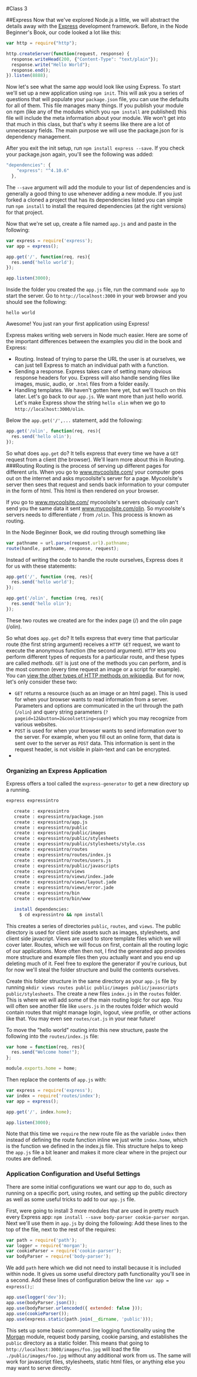 #Class 3

##Express
Now that we've explored Node.js a little, we will abstract the details away with the [Express](http://expressjs.com/) development framework. Before, in the Node Beginner's Book, our code looked a lot like this:
```javascript
var http = require("http");

http.createServer(function(request, response) {
  response.writeHead(200, {"Content-Type": "text/plain"});
  response.write("Hello World");
  response.end();
}).listen(8888);
```

Now let's see what the same app would look like using Express. To start we'll set up a new application using `npm init`. This will ask you a series of questions that will populate your `package.json` file, you can use the defaults for all of them. This file manages many things. If you publish your module on npm (like any of the modules which you `npm install` are published) this file will include the meta information about your module. We won't get into that much in this class, but that's why it seems like there are a lot of unnecessary fields. The main purpose we will use the package.json for is dependency management.

After you exit the init setup, run `npm install express --save`. If you check your package.json again, you'll see the following was added: 
```javascript
"dependencies": {
    "express": "^4.10.6"
  },
```
The `--save` argument will add the module to your list of dependencies and is generally a good thing to use whenever adding a new module. If you just forked a cloned a project that has its dependencies listed you can simple run `npm install` to install the required dependencies (at the right versions) for that project.

Now that we're set up, create a file named `app.js` and and paste in the following:
```javascript
var express = require('express');
var app = express();

app.get('/', function(req, res){
  res.send('hello world');
});

app.listen(3000);
```
Inside the folder you created the `app.js` file, run the command `node app` to start the server. Go to `http://localhost:3000` in your web browser and you should see the following:
```
hello world
```
Awesome! You just ran your first application using Express!

Express makes writing web servers in Node much easier. Here are some of the important differences between the examples you did in the book and Express:
* Routing. Instead of trying to parse the URL the user is at ourselves, we can just tell Express to match an individual path with a function.
* Sending a response. Express takes care of setting many obvious response headers for you. Express will also handle sending files like images, music, audio, or `.html` files from a folder easily.
* Handling templates. We haven't gotten here yet, but we'll touch on this later.
Let's go back to our `app.js`. We want more than just hello world. Let's make Express show the string `hello olin` when we go to `http://localhost:3000/olin`.

Below the `app.get('/',...` statement, add the following:
```javascript
app.get('/olin', function(req, res){
  res.send('hello olin');
});
```

So what does `app.get` do? It tells express that every time we have a `GET` request from a client (the browser). We'll learn more about this in Routing.
###Routing
Routing is the process of serving up different pages for different urls. When you go to www.mycoolsite.com/ your computer goes out on the internet and asks mycoolsite's server for a page. Mycoolsite's server then sees that request and sends back information to your computer in the form of html. This html is then rendered on your browser.

If you go to www.mycoolsite.com/ mycoolsite's servers obviously can't send you the same data it sent www.mycoolsite.com/olin. So mycoolsite's servers needs to differentiate `/` from `/olin`. This process is known as routing.

In the Node Beginner Book, we did routing through something like
```javascript
var pathname = url.parse(request.url).pathname;
route(handle, pathname, response, request);
```
Instead of writing the code to handle the route ourselves, Express does it for us with these statements:
```javascript
app.get('/', function (req, res){
  res.send('hello world');
});

app.get('/olin', function (req, res){
  res.send('hello olin');
});
```
These two routes we created are for the index page (/) and the olin page (/olin).

So what does `app.get` do? It tells express that every time that particular route (the first string argument) receives a `HTTP GET` request, we want to execute the anonymous function (the second argument). `HTTP` lets you perform different types of requests for a particular route, and these types are called *methods*. `GET` is just one of the methods you can perform, and is the most common (every time request an image or a script for example). You can [view the other types of HTTP methods on wikipedia](http://en.wikipedia.org/wiki/Hypertext_Transfer_Protocol#Request_methods). But for now, let's only consider these two:
* `GET` returns a resource (such as an image or an html page). This is used for when your browser wants to read information from a server. Parameters and options are communicated in the url through the path (`/olin`) and query string parameters (`?pageid=12&button=2&coolsetting=super`) which you may recognize from various websites.
* `POST` is used for when your browser wants to send information over to the server. For example, when you fill out an online form, that data is sent over to the server as `POST` data. This information is sent in the request header, is not visible in plain-text and can be encrypted.
* 
### Organizing an Express Application
Express offers a tool called the `express-generator` to get a new directory up a running.
```sh
express expressintro

   create : expressintro
   create : expressintro/package.json
   create : expressintro/app.js
   create : expressintro/public
   create : expressintro/public/images
   create : expressintro/public/stylesheets
   create : expressintro/public/stylesheets/style.css
   create : expressintro/routes
   create : expressintro/routes/index.js
   create : expressintro/routes/users.js
   create : expressintro/public/javascripts
   create : expressintro/views
   create : expressintro/views/index.jade
   create : expressintro/views/layout.jade
   create : expressintro/views/error.jade
   create : expressintro/bin
   create : expressintro/bin/www

   install dependencies:
     $ cd expressintro && npm install
```
This creates a series of directories `public`, `routes`, and `views`. The public directory is used for client side assets such as images, stylesheets, and client side javacript. Views are used to store template files which we will cover later. Routes, which we will focus on first, contain all the routing logic of our applications.
More often then not, I find the generated app provides more structure and example files then you actually want and you end up deleting much of it. Feel free to explore the generator if you're curious, but for now we'll steal the folder structure and build the contents ourselves.

Create this folder structure in the same directory as your `app.js` file by running `mkdir views routes public public/images public/javascripts public/stylesheets`. The create a new files `index.js` in the `routes` folder. This is where we will add some of the main routing logic for our app. You will often see another file like `users.js` in the routes folder which would contain routes that might manage login, logout, view profile, or other actions like that. You may even see `routes/cat.js` in your near future!

To move the "hello world" routing into this new structure, paste the following into the `routes/index.js` file:
```javascript
var home = function(req, res){
  res.send("Welcome home!");
};

module.exports.home = home;
```

Then replace the contents of `app.js` with:
```javascript
var express = require('express');
var index = require('routes/index');
var app = express();

app.get('/', index.home);

app.listen(3000);
```
Note that this time we `require` the new route file as the variable `index` then instead of defining the route function inline we just write `index.home`, which is the function we defined in the index.js file. This structure helps to keep the `app.js` file a bit leaner and makes it more clear where in the project our routes are defined.

### Application Configuration and Useful Settings

There are some initial configurations we want our app to do, such as running on a specific port, using routes, and setting up the public directory as well as some useful tricks to add to our `app.js` file.

First, were going to install 3 more modules that are used in pretty much every Express app: `npm install --save body-parser cookie-parser morgan`.
Next we'll use them in `app.js` by doing the following:
Add these lines to the top of the file, next to the rest of the requires:
```javascript
var path = require('path');
var logger = require('morgan');
var cookieParser = require('cookie-parser');
var bodyParser = require('body-parser');
```
We add `path` here which we did not need to install because it is included within node. It gives us some useful directory path functionality you'll see in a second.
Add these lines of configuration below the line `var app = express();`:
```javascript
app.use(logger('dev'));
app.use(bodyParser.json());
app.use(bodyParser.urlencoded({ extended: false }));
app.use(cookieParser());
app.use(express.static(path.join(__dirname, 'public')));
```
This sets up some basic command line logging functionality using the [Morgan](...) module, request body parsing, cookie parsing, and establishes the `public` directory as a static folder. This means that going to `http://localhost:3000/images/foo.jpg` will load the file `./public/images/foo.jpg` without any additional work from us. The same will work for javascript files, stylesheets, static html files, or anything else you may want to serve directly.
